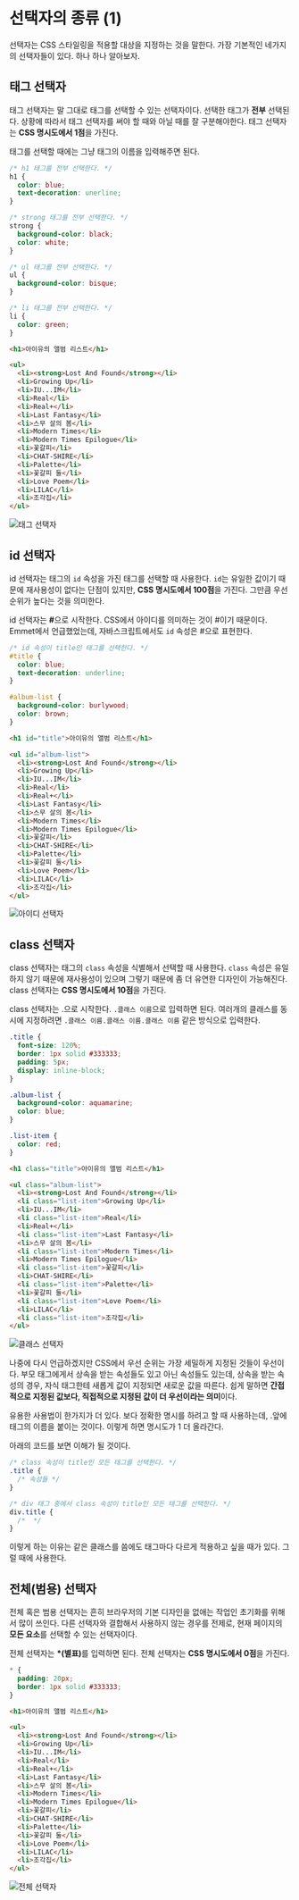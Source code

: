 # 선택자의 종류 (1)
선택자는 CSS 스타일링을 적용할 대상을 지정하는 것을 말한다. 가장 기본적인 네가지의 선택자들이 있다. 하나 하나 알아보자.

## 태그 선택자
태그 선택자는 말 그대로 태그를 선택할 수 있는 선택자이다. 선택한 태그가 **전부** 선택된다. 상황에 따라서 태그 선택자를 써야 할 때와 아닐 때를 잘 구분해야한다. 태그 선택자는 **CSS 명시도에서 1점**을 가진다.

태그를 선택할 때에는 그냥 태그의 이름을 입력해주면 된다.

```css
/* h1 태그를 전부 선택한다. */
h1 {
  color: blue;
  text-decoration: unerline;
}

/* strong 태그를 전부 선택한다. */
strong {
  background-color: black;
  color: white;
}

/* ul 태그를 전부 선택한다. */
ul {
  background-color: bisque;
}

/* li 태그를 전부 선택한다. */
li {
  color: green;
}
```

```html
<h1>아이유의 앨범 리스트</h1>

<ul>
  <li><strong>Lost And Found</strong></li>
  <li>Growing Up</li>
  <li>IU...IM</li>
  <li>Real</li>
  <li>Real+</li>
  <li>Last Fantasy</li>
  <li>스무 살의 봄</li>
  <li>Modern Times</li>
  <li>Modern Times Epilogue</li>
  <li>꽃갈피</li>
  <li>CHAT-SHIRE</li>
  <li>Palette</li>
  <li>꽃갈피 둘</li>
  <li>Love Poem</li>
  <li>LILAC</li>
  <li>조각집</li>
</ul>
```

![태그 선택자](https://drive.google.com/uc?export=view&id=1vnKhH_4La7GKKfrQP-bFxbgSbk0vklYZ)

## id 선택자
id 선택자는 태그의 `id` 속성을 가진 태그를 선택할 때 사용한다. `id`는 유일한 값이기 때문에 재사용성이 없다는 단점이 있지만, **CSS 명시도에서 100점**을 가진다. 그만큼 우선순위가 높다는 것을 의미한다.

id 선택자는 <strong>#</strong>으로 시작한다. CSS에서 아이디를 의미하는 것이 #이기 때문이다. Emmet에서 언급했었는데, 자바스크립트에서도 `id` 속성은 #으로 표현한다.

```css
/* id 속성이 title인 태그를 선택한다. */
#title {
  color: blue;
  text-decoration: underline;
}

#album-list {
  background-color: burlywood;
  color: brown;
}
```

```html
<h1 id="title">아이유의 앨범 리스트</h1>

<ul id="album-list">
  <li><strong>Lost And Found</strong></li>
  <li>Growing Up</li>
  <li>IU...IM</li>
  <li>Real</li>
  <li>Real+</li>
  <li>Last Fantasy</li>
  <li>스무 살의 봄</li>
  <li>Modern Times</li>
  <li>Modern Times Epilogue</li>
  <li>꽃갈피</li>
  <li>CHAT-SHIRE</li>
  <li>Palette</li>
  <li>꽃갈피 둘</li>
  <li>Love Poem</li>
  <li>LILAC</li>
  <li>조각집</li>
</ul>
```

![아이디 선택자](https://drive.google.com/uc?export=view&id=1s78ihQTUL1nn3MXoJVl620svhzBGA5eo)
## class 선택자
class 선택자는 태그의 `class` 속성을 식별해서 선택할 때 사용한다. `class` 속성은 유일하지 않기 때문에 재사용성이 있으며 그렇기 때문에 좀 더 유연한 디자인이 가능해진다. class 선택자는 **CSS 명시도에서 10점**을 가진다.

class 선택자는 .으로 시작한다. `.클래스 이름`으로 입력하면 된다. 여러개의 클래스를 동시에 지정하려면 `.클래스 이름.클래스 이름.클래스 이름` 같은 방식으로 입력한다.

```css
.title {
  font-size: 120%;
  border: 1px solid #333333;
  padding: 5px;
  display: inline-block;
}

.album-list {
  background-color: aquamarine;
  color: blue;
}

.list-item {
  color: red;
}
```

```html
<h1 class="title">아이유의 앨범 리스트</h1>

<ul class="album-list">
  <li><strong>Lost And Found</strong></li>
  <li class="list-item">Growing Up</li>
  <li>IU...IM</li>
  <li class="list-item">Real</li>
  <li>Real+</li>
  <li class="list-item">Last Fantasy</li>
  <li>스무 살의 봄</li>
  <li class="list-item">Modern Times</li>
  <li>Modern Times Epilogue</li>
  <li class="list-item">꽃갈피</li>
  <li>CHAT-SHIRE</li>
  <li class="list-item">Palette</li>
  <li>꽃갈피 둘</li>
  <li class="list-item">Love Poem</li>
  <li>LILAC</li>
  <li class="list-item">조각집</li>
</ul>
```

![클래스 선택자](https://drive.google.com/uc?export=view&id=1MyOdA2ZuZvXyFwxoXFZAqlsooK5RCSHa)

나중에 다시 언급하겠지만 CSS에서 우선 순위는 가장 세밀하게 지정된 것들이 우선이다. 부모 태그에게서 상속을 받는 속성들도 있고 아닌 속성들도 있는데, 상속을 받는 속성의 경우, 자식 태그한테 새롭게 값이 지정되면 새로운 값을 따른다. 쉽게 말하면 **간접적으로 지정된 값보다, 직접적으로 지정된 값이 더 우선이라는 의미**이다.

유용한 사용법이 한가지가 더 있다. 보다 정확한 명시를 하려고 할 때 사용하는데, .앞에 태그의 이름을 붙이는 것이다. 이렇게 하면 명시도가 1 더 올라간다.

아래의 코드를 보면 이해가 될 것이다.

```css
/* class 속성이 title인 모든 태그를 선택한다. */
.title {
  /* 속성들 */
}

/* div 태그 중에서 class 속성이 title인 모든 태그를 선택한다. */
div.title {
  /*  */
}
```

이렇게 하는 이유는 같은 클래스를 씀에도 태그마다 다르게 적용하고 싶을 때가 있다. 그럴 때에 사용한다.

## 전체(범용) 선택자
전체 혹은 범용 선택자는 흔히 브라우저의 기본 디자인을 없애는 작업인 초기화를 위해서 많이 쓰인다. 다른 선택자와 결합해서 사용하지 않는 경우를 전제로, 현재 페이지의 **모든 요소**를 선택할 수 있는 선택자이다.

전체 선택자는 <strong>*(별표)</strong>를 입력하면 된다. 전체 선택자는 **CSS 명시도에서 0점**을 가진다.

```css
* {
  padding: 20px;
  border: 1px solid #333333;
}
```

```html
<h1>아이유의 앨범 리스트</h1>

<ul>
  <li><strong>Lost And Found</strong></li>
  <li>Growing Up</li>
  <li>IU...IM</li>
  <li>Real</li>
  <li>Real+</li>
  <li>Last Fantasy</li>
  <li>스무 살의 봄</li>
  <li>Modern Times</li>
  <li>Modern Times Epilogue</li>
  <li>꽃갈피</li>
  <li>CHAT-SHIRE</li>
  <li>Palette</li>
  <li>꽃갈피 둘</li>
  <li>Love Poem</li>
  <li>LILAC</li>
  <li>조각집</li>
</ul>
```

![전체 선택자](https://drive.google.com/uc?export=view&id=1eE-jGEFx6dHZjzvcSYkT6bJTR49R8dvf)